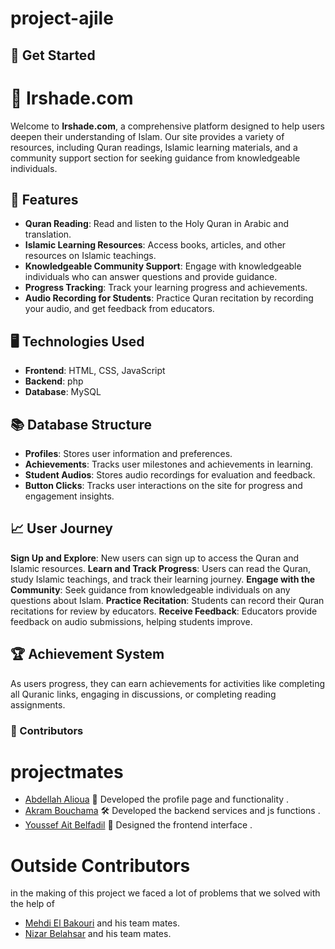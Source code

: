 ﻿# project-ajile

## 🚀 Get Started
# 📖 Irshade.com

Welcome to **Irshade.com**, a comprehensive platform designed to help users deepen their understanding of Islam. Our site provides a variety of resources, including Quran readings, Islamic learning materials, and a community support section for seeking guidance from knowledgeable individuals.

## 🌟 Features

- **Quran Reading**: Read and listen to the Holy Quran in Arabic and translation.
- **Islamic Learning Resources**: Access books, articles, and other resources on Islamic teachings.
- **Knowledgeable Community Support**: Engage with knowledgeable individuals who can answer questions and provide guidance.
- **Progress Tracking**: Track your learning progress and achievements.
- **Audio Recording for Students**: Practice Quran recitation by recording your audio, and get feedback from educators.

## 🖥️ Technologies Used

- **Frontend**: HTML, CSS, JavaScript
- **Backend**: php
- **Database**: MySQL

## 📚 Database Structure

- **Profiles**: Stores user information and preferences.
- **Achievements**: Tracks user milestones and achievements in learning.
- **Student Audios**: Stores audio recordings for evaluation and feedback.
- **Button Clicks**: Tracks user interactions on the site for progress and engagement insights.

## 📈 User Journey

**Sign Up and Explore**: New users can sign up to access the Quran and Islamic resources.
**Learn and Track Progress**: Users can read the Quran, study Islamic teachings, and track their learning journey.
**Engage with the Community**: Seek guidance from knowledgeable individuals on any questions about Islam.
**Practice Recitation**: Students can record their Quran recitations for review by educators.
**Receive Feedback**: Educators provide feedback on audio submissions, helping students improve.

## 🏆 Achievement System

As users progress, they can earn achievements for activities like completing all Quranic links, engaging in discussions, or completing reading assignments.

### 👥 Contributors
# projectmates
- [Abdellah Alioua](https://github.com/ABDELLAH-H2) 👤 Developed the profile page and functionality .
- [Akram Bouchama](https://github.com/bochamaakram) 🛠  Developed the backend services and js functions .
- [Youssef Ait Belfadil](https://github.com/YoussefAitBelfadil) 🎨 Designed the frontend interface .
 # Outside Contributors
 in the making of this project we faced a lot of problems that we solved with the help of 
- [Mehdi El Bakouri](https://github.com/sirconscious) and his team mates.
- [Nizar Belahsar](https://github.com/benlahsar) and his team mates.
